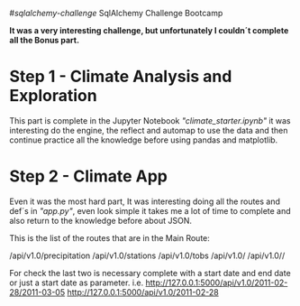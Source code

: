 #*sqlalchemy-challenge*
SqlAlchemy Challenge Bootcamp

**It was a very interesting challenge, but unfortunately I couldn´t complete all the Bonus part.**

# Step 1 - Climate Analysis and Exploration
This part is complete in the Jupyter Notebook *"climate_starter.ipynb"* it was interesting do the engine, the reflect and  automap to use the data and then continue practice all the knowledge before using pandas and matplotlib.

# Step 2 - Climate App
Even it was the most hard part, It was interesting doing all the routes and def´s in *"app.py"*, even look simple it takes me a lot of time to complete and also return to the knowledge before about JSON. 

This is the list of the routes that are in the Main Route:

/api/v1.0/precipitation
/api/v1.0/stations
/api/v1.0/tobs
/api/v1.0/
/api/v1.0//

For check the last two is necessary complete with a start date and end date  or just a start date as parameter. i.e. 
http://127.0.0.1:5000/api/v1.0/2011-02-28/2011-03-05
http://127.0.0.1:5000/api/v1.0/2011-02-28





